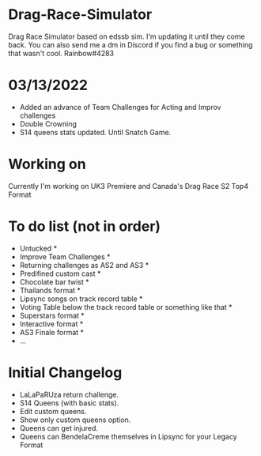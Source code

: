 # Drag-Race-Simulator
Drag Race Simulator based on edssb sim. I'm updating it until they come back.
You can also send me a dm in Discord if you find a bug or something that wasn't cool. Rainbow#4283
# 03/13/2022
* Added an advance of Team Challenges for Acting and Improv challenges
* Double Crowning
* S14 queens stats updated. Until Snatch Game.

# Working on
Currently I'm working on UK3 Premiere and Canada's Drag Race S2 Top4 Format


# To do list (not in order)
 * Untucked *
 * Improve Team Challenges *
 * Returning challenges as AS2 and AS3 *
 * Predifined custom cast *
 * Chocolate bar twist *
 * Thailands format *
 * Lipsync songs on track record table *
 * Voting Table below the track record table or something like that *
 * Superstars format *
 * Interactive format *
 * AS3 Finale format *
 * ...

# Initial Changelog
* LaLaPaRUza return challenge.
* S14 Queens (with basic stats).
* Edit custom queens.
* Show only custom queens option.
* Queens can get injured.
* Queens can BendelaCreme themselves in Lipsync for your Legacy Format
